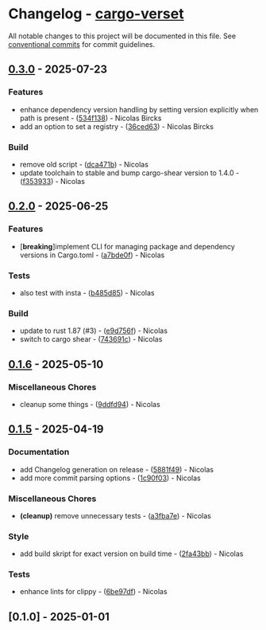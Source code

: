 # Changelog - [cargo-verset](https://github.com/bircni/cargo-verset)

All notable changes to this project will be documented in this file. See [conventional commits](https://www.conventionalcommits.org/) for commit guidelines.

## [0.3.0](https://github.com/bircni/cargo-verset/compare/0.2.0..0.3.0) - 2025-07-23

### Features

- enhance dependency version handling by setting version explicitly when path is present - ([534f138](https://github.com/bircni/cargo-verset/commit/534f138298560e7f1c50304dffcd2559b79dcf91)) - Nicolas Bircks
- add an option to set a registry - ([36ced63](https://github.com/bircni/cargo-verset/commit/36ced63f52d232293c271e1bd322f4508e8cd60f)) - Nicolas Bircks

### Build

- remove old script - ([dca471b](https://github.com/bircni/cargo-verset/commit/dca471b0e9d8ad9960b29fb469f0ce75e6387af3)) - Nicolas
- update toolchain to stable and bump cargo-shear version to 1.4.0 - ([f353933](https://github.com/bircni/cargo-verset/commit/f3539335a5822410b900d52f1e4c23e7dab40454)) - Nicolas

## [0.2.0](https://github.com/bircni/cargo-verset/compare/0.1.6..0.2.0) - 2025-06-25

### Features

-  [**breaking**]implement CLI for managing package and dependency versions in Cargo.toml - ([a7bde0f](https://github.com/bircni/cargo-verset/commit/a7bde0fc79618a601cd4c96a61d0611d8b877a99)) - Nicolas

### Tests

- also test with insta - ([b485d85](https://github.com/bircni/cargo-verset/commit/b485d853e2dcfd3a4942d40068d52965691b766d)) - Nicolas

### Build

- update to rust 1.87 (#3) - ([e9d756f](https://github.com/bircni/cargo-verset/commit/e9d756f3ce9395bd0f9f921df99459761a770e75)) - Nicolas
- switch to cargo shear - ([743691c](https://github.com/bircni/cargo-verset/commit/743691cc0252183d2431abe8194c501849617263)) - Nicolas

## [0.1.6](https://github.com/bircni/cargo-verset/compare/0.1.5..0.1.6) - 2025-05-10

### Miscellaneous Chores

- cleanup some things - ([9ddfd94](https://github.com/bircni/cargo-verset/commit/9ddfd9451928ad6852d37fcd7a19981aeb08f4d7)) - Nicolas

## [0.1.5](https://github.com/bircni/cargo-verset/compare/0.1.4..0.1.5) - 2025-04-19

### Documentation

- add Changelog generation on release - ([5881f49](https://github.com/bircni/cargo-verset/commit/5881f494ed6040811e4e72201253a266a85dc1f3)) - Nicolas
- add more commit parsing options - ([1c90f03](https://github.com/bircni/cargo-verset/commit/1c90f0381dc1f660135d9bd262fde5443973ad04)) - Nicolas

### Miscellaneous Chores

- **(cleanup)** remove unnecessary tests - ([a3fba7e](https://github.com/bircni/cargo-verset/commit/a3fba7ebca8a3b34e25f38d13bac74dffaef4978)) - Nicolas

### Style

- add build skript for exact version on build time - ([2fa43bb](https://github.com/bircni/cargo-verset/commit/2fa43bb051569cc811e475f756fb2ed1181b5baa)) - Nicolas

### Tests

- enhance lints for clippy - ([6be97df](https://github.com/bircni/cargo-verset/commit/6be97df99734cc3efeee8229f0f3c89ba67099db)) - Nicolas

## [0.1.0] - 2025-01-01
<!-- generated by git-cliff -->
